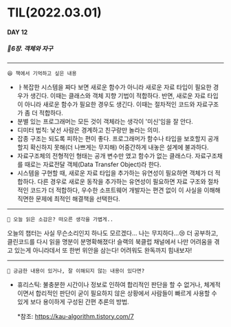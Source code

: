 # TIL(2022.03.01)

#### DAY 12

##### 🔖6장. 객체와 자구

---

    😆 책에서 기억하고 싶은 내용

- ㅏ복잡한 시스템을 짜다 보면 새로운 함수가 아니라 새로운 자료 타입이 필요한 경우가 생긴다. 이때는 클래스와 객체 지향 기법이 적합하다. 반면, 새로운 자료 타입이 아니라 새로운 함수가 필요한 경우도 생긴다. 이때는 절차적인 코드와 자료구조가 좀 더 적합하다.
- 분별 있는 프로그래머는 모든 것이 객체라는 생각이 '미신'임을 잘 안다.
- 디미터 법칙: 낯선 사람은 경계하고 친구랑만 놀라는 의미.
- 잡종 구조는 되도록 피하는 편이 좋다. 프로그래머가 함수나 타입을 보호할지 공개할지 확신하지 못해(더 나쁘게는 무지해) 어중간하게 내놓은 설계에 불과하다.
- 자료구조체의 전형적인 형태는 공개 변수만 앴고 함수가 없는 클래스다. 자료구조채를 때로는 자료전달 객체(Data Transfer Object)라 한다.
- 시스템을 구현할 때, 새로운 자료 타입을 추가하는 유연성이 필요하면 객체가 더 적합하다. 다른 경우로 새로운 동작을 추가하는 유연성이 필요하면 자료 구조와 절차적인 코드가 더 적합하다, 우수한 소프트웨어 개발자는 편견 없이 이 사실을 이해해 직면한 문제에 최적인 해결책을 선택한다.

---

    🤔 오늘 읽은 소감은? 떠오른 생각을 가볍게..

오늘의 챕터는 사실 무슨소리인지 하나도 모르겠다... 나는 무지하다...😢 더 공부하고, 클린코드를 다시 읽을 명분이 분명확해졌다!
슬랙의 북클럽 채널에서 나만 어려움을 겪고 있는게 아니라데서 또 한번 위안을 삼는다! 어려워도 완독까지 힘내보자!

---

    🔎 긍금한 내용이 있거나, 잘 이해되지 않는 내용이 있다면?

- 휴리스틱: 불충분한 시간이나 정보로 인하여 합리적인 판단을 할 수 없거나, 체계적이면서 합리적인 판단이 굳이 필요하지 않은 상황에서 사람들이 빠르게 사용할 수 있게 보다 용이하게 구성된 간편 추론의 방법.

  \*참조: https://kau-algorithm.tistory.com/7
